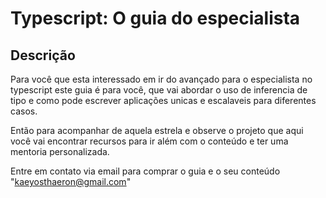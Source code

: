 # Typescript: O guia do especialista

## Descrição

Para você que esta interessado em ir do avançado para o especialista no
typescript este guia é para você, que vai abordar o uso de inferencia de tipo e
como pode escrever aplicações unicas e escalaveis para diferentes casos.

Então para acompanhar de aquela estrela e observe o projeto que aqui você vai
encontrar recursos para ir além com o conteúdo e ter uma mentoria personalizada.

Entre em contato via email para comprar o guia e o seu conteúdo "kaeyosthaeron@gmail.com"
